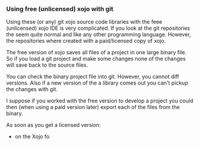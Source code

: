 ### Using free (unlicensed) xojo with git
Using these (or any) git xojo source code libraries with the feee (unlicensed) xojo IDE is very complicated.  If you look at the git repositories the seem quite normal and like any other programming language.  However, the repositories where created with a paid/licensed copy of xojo.

The free version of xojo saves all files of a project in one large binary file. So if you load a git project and make some changes none of the changes will save back to the source files.

You can check the binary project file into git.  However, you cannot diff versions.  Also if a new version of the a library comes out you can't pickup the changes with git.

I suppose if you worked with the free version to develop a project you could then (when using a paid version later) export each of the files from the binary.

As soon as you get a licensed version:
- on the Xojo fo